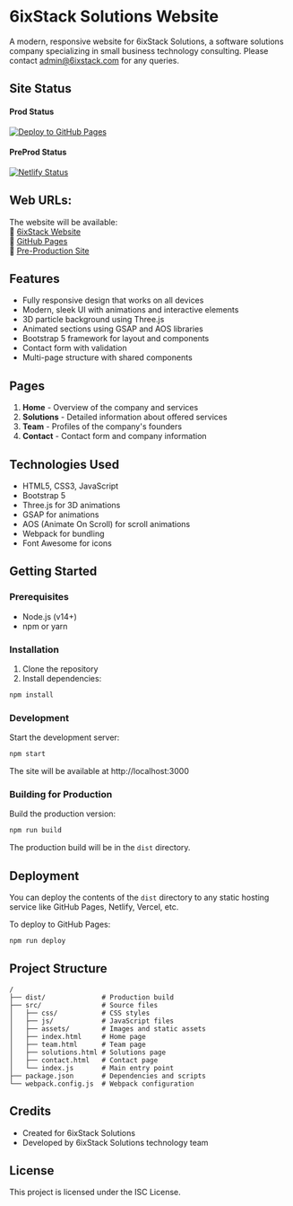 # 6ixStack Solutions Website

A modern, responsive website for 6ixStack Solutions, a software solutions company specializing in small business technology consulting. Please contact admin@6ixstack.com for any queries.

## Site Status
#### Prod Status
[![Deploy to GitHub Pages](https://github.com/6ixstack/company-portal/actions/workflows/deploy.yml/badge.svg?branch=main)](https://github.com/6ixstack/company-portal/actions/workflows/deploy.yml)

#### PreProd Status
[![Netlify Status](https://api.netlify.com/api/v1/badges/5c662023-22f7-47e7-b402-5856a2dc5adb/deploy-status)](https://app.netlify.com/sites/effervescent-licorice-a3c4ff/deploys)

## Web URLs:
The website will be available: <br/>
🔗 [6ixStack Website](https://www.6ixstack.com) <br/>
🔗 [GitHub Pages](https://6ixstack.github.io/company-portal) <br/>
🔗 [Pre-Production Site](https://effervescent-licorice-a3c4ff.netlify.app)

## Features

- Fully responsive design that works on all devices
- Modern, sleek UI with animations and interactive elements
- 3D particle background using Three.js
- Animated sections using GSAP and AOS libraries
- Bootstrap 5 framework for layout and components
- Contact form with validation
- Multi-page structure with shared components

## Pages

1. **Home** - Overview of the company and services
2. **Solutions** - Detailed information about offered services
3. **Team** - Profiles of the company's founders
4. **Contact** - Contact form and company information

## Technologies Used

- HTML5, CSS3, JavaScript
- Bootstrap 5
- Three.js for 3D animations
- GSAP for animations
- AOS (Animate On Scroll) for scroll animations
- Webpack for bundling
- Font Awesome for icons

## Getting Started

### Prerequisites

- Node.js (v14+)
- npm or yarn

### Installation

1. Clone the repository
2. Install dependencies:

```bash
npm install
```

### Development

Start the development server:

```bash
npm start
```

The site will be available at http://localhost:3000

### Building for Production

Build the production version:

```bash
npm run build
```

The production build will be in the `dist` directory.

## Deployment

You can deploy the contents of the `dist` directory to any static hosting service like GitHub Pages, Netlify, Vercel, etc.

To deploy to GitHub Pages:

```bash
npm run deploy
```

## Project Structure

```
/
├── dist/              # Production build
├── src/               # Source files
│   ├── css/           # CSS styles
│   ├── js/            # JavaScript files
│   ├── assets/        # Images and static assets
│   ├── index.html     # Home page
│   ├── team.html      # Team page
│   ├── solutions.html # Solutions page
│   ├── contact.html   # Contact page
│   └── index.js       # Main entry point
├── package.json       # Dependencies and scripts
└── webpack.config.js  # Webpack configuration
```

## Credits

- Created for 6ixStack Solutions
- Developed by 6ixStack Solutions technology team

## License

This project is licensed under the ISC License.
